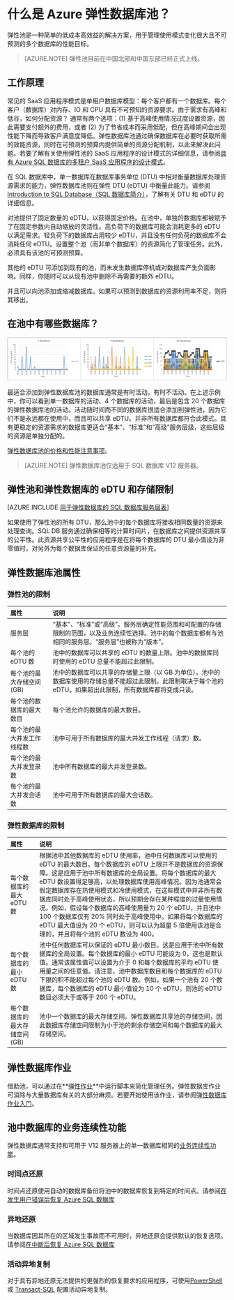 <properties
	pageTitle="什么是 Azure 弹性数据库池？| Azure"
	description="可通过使用池管理成百上千个数据库可通过池分发一组性能单位的一个价格。可随心所欲地移入或移出数据。"
	keywords="弹性数据库,sql 数据库"
	services="sql-database"
	documentationCenter=""
	authors="CarlRabeler"
	manager="jhubbard"
	editor="cgronlun"/>

<tags
	ms.service="sql-database"
	ms.date="07/12/2016"
	wacn.date="08/15/2016"/>


# 什么是 Azure 弹性数据库池？

弹性池是一种简单的低成本高效益的解决方案，用于管理使用模式变化很大且不可预测的多个数据库的性能目标。

>[AZURE.NOTE] 弹性池目前在中国北部和中国东部已经正式上线。

## 工作原理

常见的 SaaS 应用程序模式是单租户数据库模型：每个客户都有一个数据库。每个客户（数据库）对内存、IO 和 CPU 具有不可预知的资源要求。由于需求有高峰和低谷，如何分配资源？ 通常有两个选项：(1) 基于高峰使用情况过度设置资源，因此需要支付额外的费用，或者 (2) 为了节省成本而采用低配，但在高峰期间会出现性能下降而导致客户满意度降低。弹性数据库池通过确保数据库在必要时获取所需的效能资源，同时在可预测的预算内提供简单的资源分配机制，以此来解决此问题。若要了解有关使用弹性池的 SaaS 应用程序的设计模式的详细信息，请参阅[具有 Azure SQL 数据库的多租户 SaaS 应用程序的设计模式](/documentation/articles/sql-database-design-patterns-multi-tenancy-saas-applications/)。


在 SQL 数据库中，单一数据库在数据库事务单位 (DTU) 中相对衡量数据库处理资源需求的能力，弹性数据库池则在弹性 DTU (eDTU) 中衡量此能力。请参阅 [Introduction to SQL Database（SQL 数据库简介）](/documentation/articles/sql-database-technical-overview/#understand-dtus)，了解有关 DTU 和 eDTU 的详细信息。

对池提供了固定数量的 eDTU，以获得固定价格。在池中，单独的数据库都被赋予了在固定参数内自动缩放的灵活性。高负荷下的数据库可能会消耗更多的 eDTU 以满足需求。轻负荷下的数据库占用较少 eDTU，并且没有任何负荷的数据库不会消耗任何 eDTU。设置整个池（而非单个数据库）的资源简化了管理任务。此外，必须具有该池的可预测预算。

其他的 eDTU 可添加到现有的池，而未发生数据库停机或对数据库产生负面影响。同样，你随时可以从现有池中删除不再需要的额外 eDTU。

并且可以向池添加或缩减数据库。如果可以预测到数据库的资源利用率不足，则将其移出。

## 在池中有哪些数据库？

![弹性数据库池中共享 eDTU 的 SQL 数据库。][1]

最适合添加到弹性数据库池的数据库通常是有时活动，有时不活动。在上述示例中，你可以看到单一数据库的活动、4 个数据库的活动，最后是包含 20 个数据库的弹性数据库池的活动。活动随时间而不同的数据库很适合添加到弹性池，因为它们不是永远都在使用中，而且可以共享 eDTU。并非所有数据库都符合此模式。具有更稳定的资源需求的数据库更适合“基本”、“标准”和“高级”服务层级，这些层级的资源是单独分配的。

[弹性数据库池的价格和性能注意事项](/documentation/articles/sql-database-elastic-pool-guidance/)。


> [AZURE.NOTE] 弹性数据库池仅适用于 SQL 数据库 V12 服务器。

## 弹性池和弹性数据库的 eDTU 和存储限制

[AZURE.INCLUDE [用于弹性数据库的 SQL 数据库服务层表](../../includes/sql-database-service-tiers-table-elastic-db-pools.md)]

如果使用了弹性池的所有 DTU，那么池中的每个数据库将接收相同数量的资源来处理查询。SQL DB 服务通过确保相等的计算时间片，在数据库之间提供资源共享的公平性。此资源共享公平性的应用程序是在将每个数据库的 DTU 最小值设为非零值时，对另外为每个数据库保证的任意资源量的补充。

## 弹性数据库池属性

### 弹性池的限制

| 属性 | 说明 |
| :-- | :-- |
| 服务层 | “基本”、“标准”或“高级”。服务层确定性能范围和可配置的存储限制的范围，以及业务连续性选择。池中的每个数据库都有与池相同的服务层。“服务层”也被称为“版本”。 |
| 每个池的 eDTU 数 | 池中的数据库可以共享的 eDTU 的数量上限。池中的数据库同时使用的 eDTU 总量不能超过此限制。 |
| 每个池的最大存储空间 (GB) | 池中的数据库可以共享的存储量上限（以 GB 为单位）。池中的数据库使用的存储总量不能超过此限制。此限制取决于每个池的 eDTU。如果超出此限制，所有数据库都将变成只读。 |
| 每个池的数据库的最大数目 | 每个池允许的数据库的最大数目。 |
| 每个池的最大并发工作线程数 | 池中可用于所有数据库的最大并发工作线程（请求）数。 |
| 每个池的最大并发登录数 | 池中所有数据库的最大并发登录数。 |
| 每个池的最大并发会话数 | 池中可用于所有数据库的最大会话数。 |


### 弹性数据库的限制

| 属性 | 说明 |
| :-- | :-- |
| 每个数据库的最大 eDTU 数 | 根据池中其他数据库的 eDTU 使用率，池中任何数据库可以使用的 eDTU 的最大数目。每个数据库的 eDTU 上限并不是数据库的资源保障。这是应用于池中所有数据库的全局设置。将每个数据库的最大 eDTU 数设置得足够高，以处理数据库使用高峰情况。因为池通常会假定数据库存在热使用模式和冷使用模式，在这些模式中并非所有数据库同时处于高峰使用状态，所以预期会存在某种程度的过量使用情况。例如，假设每个数据库的高峰使用量为 20 个 eDTU，并且池中 100 个数据库仅有 20% 同时处于高峰使用中。如果将每个数据库的 eDTU 最大值设为 20 个 eDTU，则可以认为超量 5 倍使用该池是合理的，并且将每个池的 eDTU 数设为 400。 |
| 每个数据库的最小 eDTU 数 | 池中任何数据库可以保证的 eDTU 最小数目。这是应用于池中所有数据库的全局设置。每个数据库的最小 eDTU 可能设为 0，这也是默认值。通常该属性值可以设置为介于 0 和每个数据库的平均 eDTU 使用量之间的任意值。请注意，池中数据库数目和每个数据库的 eDTU 下限的积不能超过每个池的 eDTU 数。例如，如果一个池有 20 个数据库，每个数据库的 eDTU 最小值设为 10 个 eDTU，则池的 eDTU 数目必须大于或等于 200 个 eDTU。 |
| 每个数据库的最大存储空间 (GB) | 池中一个数据库的最大存储空间。弹性数据库共享池的存储空间，因此数据库存储空间限制为小于池的剩余存储空间和每个数据库的最大存储空间。|


## 弹性数据库作业

借助池，可以通过在**[弹性作业](/documentation/articles/sql-database-elastic-jobs-overview/)**中运行脚本来简化管理任务。弹性数据库作业可消除与大量数据库有关的大部分麻烦。若要开始使用该作业，请参阅[弹性数据库作业入门](/documentation/articles/sql-database-elastic-jobs-getting-started/)。


## 池中数据库的业务连续性功能

弹性数据库通常支持和可用于 V12 服务器上的单一数据库相同的[业务连续性功能](/documentation/articles/sql-database-business-continuity/)。


### 时间点还原

时间点还原使用自动的数据库备份将池中的数据库恢复到特定的时间点。请参阅[在发生用户错误后恢复 Azure SQL 数据库](/documentation/articles/sql-database-user-error-recovery/)

### 异地还原

当数据库因其所在的区域发生事故而不可用时，异地还原会提供默认的恢复选项。请参阅[在中断后恢复 Azure SQL 数据库](/documentation/articles/sql-database-disaster-recovery/)

### 活动异地复制

对于具有异地还原无法提供的更强烈的恢复要求的应用程序，可使用[PowerShell](/documentation/articles/sql-database-geo-replication-powershell/) 或 [Transact-SQL](/documentation/articles/sql-database-geo-replication-transact-sql/) 配置活动异地复制。


<!--Image references-->
[1]: ./media/sql-database-elastic-pool/databases.png

<!---HONumber=Mooncake_0808_2016-->